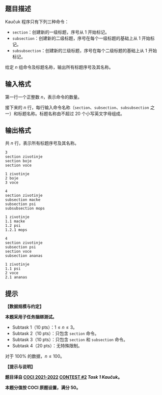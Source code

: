 ## 题目描述
Kaučuk 程序只有下列三种命令：

- $\texttt{section}$：创建新的一级标题，序号从 $1$ 开始标记。
- $\texttt{subsection}$：创建新的二级标题，序号在每个一级标题的基础上从 $1$ 开始标记。
- $\texttt{subsubsection}$：创建新的三级标题，序号在每个二级标题的基础上从 $1$ 开始标记。

给定 $n$ 组命令及标题名称，输出所有标题序号及其名称。

## 输入格式
第一行一个正整数 $n$，表示命令的数量。

接下来的 $n$ 行，每行输入命令名称（$\texttt{section}$、$\texttt{subsection}$、$\texttt{subsubsection}$ 之一）和标题名称。标题名称由不超过 $20$ 个小写英文字母组成。

## 输出格式
共 $n$ 行，表示所有标题序号及其名称。

```input1
3
section zivotinje
section boje
section voce
```

```output1
1 zivotinje
2 boje
3 voce
```

```input2
4
section zivotinje
subsection macke
subsection psi
subsubsection mops
```

```output2
1 zivotinje
1.1 macke
1.2 psi
1.2.1 mops
```

```input3
4
section zivotinje
subsection psi
section voce
subsection ananas
```

```output3
1 zivotinje
1.1 psi
2 voce
2.1 ananas
```

## 提示
**【数据规模与约定】**

**本题采用子任务捆绑测试。**

- Subtask 1（10 pts）：$1 \le n \le 3$。
- Subtask 2（10 pts）：只包含 $\texttt{section}$ 命令。
- Subtask 3（10 pts）：只包含 $\texttt{section}$ 和 $\texttt{subsection}$ 命令。
- Subtask 4（20 pts）：无特殊限制。

对于 $100\%$ 的数据，$n \le 100$。

**【提示与说明】**

**题目译自 [COCI 2021-2022](https://hsin.hr/coci/) [CONTEST #2](https://hsin.hr/coci/contest2_tasks.pdf) _Task 1 Kaučuk_。**

**本题分值按 COCI 原题设置，满分 $50$。**

